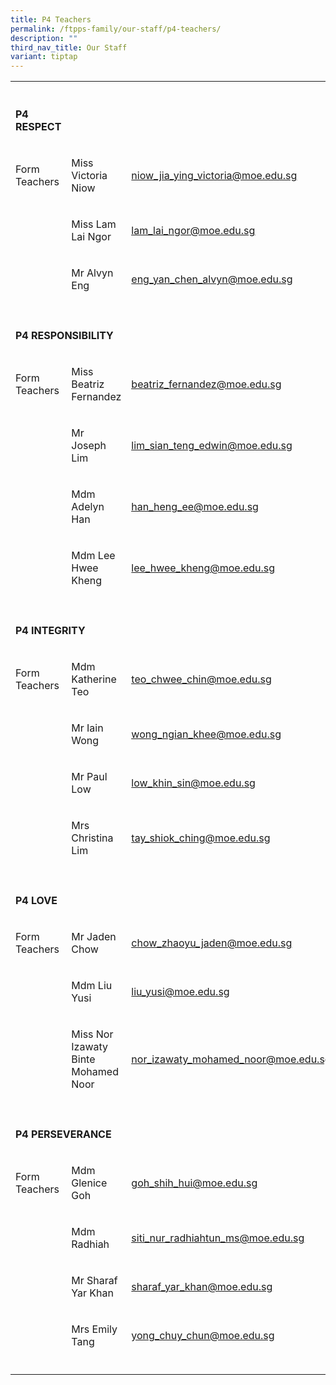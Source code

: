 ```yaml
---
title: P4 Teachers
permalink: /ftpps-family/our-staff/p4-teachers/
description: ""
third_nav_title: Our Staff
variant: tiptap
---
```

<table style="minWidth: 75px">
<colgroup>
<col>
<col>
<col>
</colgroup>
<tbody>
<tr>
<th rowspan="1" colspan="1">
<p></p>
</th>
<th rowspan="1" colspan="1">
<p></p>
</th>
<th rowspan="1" colspan="1">
<p></p>
</th>
</tr>
<tr>
<td rowspan="1" colspan="1">
<p><strong>P4 RESPECT</strong>
</p>
</td>
<td rowspan="1" colspan="1">
<p></p>
</td>
<td rowspan="1" colspan="1">
<p></p>
</td>
</tr>
<tr>
<td rowspan="1" colspan="1">
<p>Form Teachers</p>
</td>
<td rowspan="1" colspan="1">
<p>Miss Victoria Niow</p>
</td>
<td rowspan="1" colspan="1">
<p><a href="mailto:niow_jia_ying_victoria@moe.edu.sg" rel="noopener noreferrer nofollow" target="_blank">niow_jia_ying_victoria@moe.edu.sg</a>
</p>
</td>
</tr>
<tr>
<td rowspan="1" colspan="1">
<p></p>
</td>
<td rowspan="1" colspan="1">
<p>Miss Lam Lai Ngor</p>
</td>
<td rowspan="1" colspan="1">
<p><a href="mailto:lam_lai_ngor@moe.edu.sg" rel="noopener noreferrer nofollow" target="_blank"><u>lam_lai_ngor@moe.edu.sg</u></a>
</p>
</td>
</tr>
<tr>
<td rowspan="1" colspan="1">
<p></p>
</td>
<td rowspan="1" colspan="1">
<p>Mr Alvyn Eng</p>
</td>
<td rowspan="1" colspan="1">
<p><a href="mailto:eng_yan_chen_alvyn@moe.edu.sg" rel="noopener noreferrer nofollow" target="_blank">eng_yan_chen_alvyn@moe.edu.sg</a>
</p>
</td>
</tr>
<tr>
<td rowspan="1" colspan="1">
<p></p>
</td>
<td rowspan="1" colspan="1">
<p></p>
</td>
<td rowspan="1" colspan="1">
<p></p>
</td>
</tr>
<tr>
<td rowspan="1" colspan="3">
<p><strong>P4 RESPONSIBILITY</strong>
</p>
</td>
</tr>
<tr>
<td rowspan="1" colspan="1">
<p>Form Teachers</p>
</td>
<td rowspan="1" colspan="1">
<p>Miss Beatriz Fernandez</p>
</td>
<td rowspan="1" colspan="1">
<p><a href="mailto:beatriz_fernandez@moe.edu.sg" rel="noopener noreferrer nofollow" target="_blank"><u>beatriz_fernandez@moe.edu.sg</u></a>
</p>
</td>
</tr>
<tr>
<td rowspan="1" colspan="1">
<p></p>
</td>
<td rowspan="1" colspan="1">
<p>Mr Joseph Lim</p>
</td>
<td rowspan="1" colspan="1">
<p><a href="mailto:lim_sian_teng_edwin@moe.edu.sg" rel="noopener noreferrer nofollow" target="_blank"><u>lim_sian_teng_edwin@moe.edu.sg</u></a>
</p>
</td>
</tr>
<tr>
<td rowspan="1" colspan="1">
<p></p>
</td>
<td rowspan="1" colspan="1">
<p>Mdm Adelyn Han</p>
</td>
<td rowspan="1" colspan="1">
<p><a href="mailto:han_heng_ee@moe.edu.sg" rel="noopener noreferrer nofollow" target="_blank"><u>han_heng_ee@moe.edu.sg</u></a>
</p>
</td>
</tr>
<tr>
<td rowspan="1" colspan="1">
<p></p>
</td>
<td rowspan="1" colspan="1">
<p>Mdm Lee Hwee Kheng</p>
</td>
<td rowspan="1" colspan="1">
<p><a href="mailto:lee_hwee_kheng@moe.edu.sg" rel="noopener noreferrer nofollow" target="_blank">lee_hwee_kheng@moe.edu.sg</a>
</p>
</td>
</tr>
<tr>
<td rowspan="1" colspan="1">
<p></p>
</td>
<td rowspan="1" colspan="1">
<p></p>
</td>
<td rowspan="1" colspan="1">
<p></p>
</td>
</tr>
<tr>
<td rowspan="1" colspan="3">
<p><strong>P4 INTEGRITY</strong>
</p>
</td>
</tr>
<tr>
<td rowspan="1" colspan="1">
<p>Form Teachers</p>
</td>
<td rowspan="1" colspan="1">
<p>Mdm Katherine Teo</p>
</td>
<td rowspan="1" colspan="1">
<p><a href="mailto:teo_chwee_chin@moe.edu.sg" rel="noopener noreferrer nofollow" target="_blank"><u>teo_chwee_chin@moe.edu.sg</u></a>
</p>
</td>
</tr>
<tr>
<td rowspan="1" colspan="1">
<p></p>
</td>
<td rowspan="1" colspan="1">
<p>Mr Iain Wong</p>
</td>
<td rowspan="1" colspan="1">
<p><a href="mailto:wong_ngian_khee@moe.edu.sg" rel="noopener noreferrer nofollow" target="_blank"><u>wong_ngian_khee@moe.edu.sg</u></a>
</p>
</td>
</tr>
<tr>
<td rowspan="1" colspan="1">
<p></p>
</td>
<td rowspan="1" colspan="1">
<p>Mr Paul Low</p>
</td>
<td rowspan="1" colspan="1">
<p><a href="mailto:low_khin_sin@moe.edu.sg" rel="noopener noreferrer nofollow" target="_blank">low_khin_sin@moe.edu.sg</a>
</p>
</td>
</tr>
<tr>
<td rowspan="1" colspan="1">
<p></p>
</td>
<td rowspan="1" colspan="1">
<p>Mrs Christina Lim</p>
</td>
<td rowspan="1" colspan="1">
<p><a href="mailto:tay_shiok_ching@moe.edu.sg" rel="noopener noreferrer nofollow" target="_blank">tay_shiok_ching@moe.edu.sg</a>
</p>
</td>
</tr>
<tr>
<td rowspan="1" colspan="1">
<p></p>
</td>
<td rowspan="1" colspan="1">
<p></p>
</td>
<td rowspan="1" colspan="1">
<p></p>
</td>
</tr>
<tr>
<td rowspan="1" colspan="1">
<p><strong>P4 LOVE</strong>
</p>
</td>
<td rowspan="1" colspan="1">
<p></p>
</td>
<td rowspan="1" colspan="1">
<p></p>
</td>
</tr>
<tr>
<td rowspan="1" colspan="1">
<p>Form Teachers</p>
</td>
<td rowspan="1" colspan="1">
<p>Mr Jaden Chow</p>
</td>
<td rowspan="1" colspan="1">
<p><a href="mailto:lam_lai_ngor@moe.edu.sg" rel="noopener noreferrer nofollow" target="_blank"><u>chow_zhaoyu_jaden@moe.edu.sg</u></a>
</p>
</td>
</tr>
<tr>
<td rowspan="1" colspan="1">
<p></p>
</td>
<td rowspan="1" colspan="1">
<p>Mdm Liu Yusi</p>
</td>
<td rowspan="1" colspan="1">
<p><a href="mailto:liu_yusi@moe.edu.sg" rel="noopener noreferrer nofollow" target="_blank">liu_yusi@moe.edu.sg</a>
</p>
</td>
</tr>
<tr>
<td rowspan="1" colspan="1">
<p></p>
</td>
<td rowspan="1" colspan="1">
<p>Miss Nor Izawaty Binte Mohamed Noor</p>
</td>
<td rowspan="1" colspan="1">
<p><a href="mailto:nor_izawaty_mohamed_noor@moe.edu.sg" rel="noopener noreferrer nofollow" target="_blank"><u>nor_izawaty_mohamed_noor@moe.edu.sg</u></a>
</p>
</td>
</tr>
<tr>
<td rowspan="1" colspan="1">
<p></p>
</td>
<td rowspan="1" colspan="1">
<p></p>
</td>
<td rowspan="1" colspan="1">
<p></p>
</td>
</tr>
<tr>
<td rowspan="1" colspan="3">
<p><strong>P4 PERSEVERANCE</strong>
</p>
</td>
</tr>
<tr>
<td rowspan="1" colspan="1">
<p>Form Teachers</p>
</td>
<td rowspan="1" colspan="1">
<p>Mdm Glenice Goh</p>
</td>
<td rowspan="1" colspan="1">
<p><a href="mailto:goh_shih_hui@moe.edu.sg" rel="noopener noreferrer nofollow" target="_blank"><u>goh_shih_hui@moe.edu.sg</u></a>
</p>
</td>
</tr>
<tr>
<td rowspan="1" colspan="1">
<p></p>
</td>
<td rowspan="1" colspan="1">
<p>Mdm Radhiah</p>
</td>
<td rowspan="1" colspan="1">
<p><a href="mailto:siti_nur_radhiatun_ms@moe.edu.sg" rel="noopener noreferrer nofollow" target="_blank"><u>siti_nur_radhiahtun_ms@moe.edu.sg</u></a>
</p>
</td>
</tr>
<tr>
<td rowspan="1" colspan="1">
<p></p>
</td>
<td rowspan="1" colspan="1">
<p>Mr Sharaf Yar Khan</p>
</td>
<td rowspan="1" colspan="1">
<p><a href="mailto:sharaf_yar_khan@moe.edu.sg" rel="noopener noreferrer nofollow" target="_blank">sharaf_yar_khan@moe.edu.sg</a>
</p>
</td>
</tr>
<tr>
<td rowspan="1" colspan="1">
<p></p>
</td>
<td rowspan="1" colspan="1">
<p>Mrs Emily Tang</p>
</td>
<td rowspan="1" colspan="1">
<p><a href="mailto:yong_chuy_chun@moe.edu.sg" rel="noopener noreferrer nofollow" target="_blank">yong_chuy_chun@moe.edu.sg</a>
</p>
</td>
</tr>
<tr>
<td rowspan="1" colspan="1">
<p></p>
</td>
<td rowspan="1" colspan="1">
<p></p>
</td>
<td rowspan="1" colspan="1">
<p></p>
</td>
</tr>
</tbody>
</table>
<p></p>